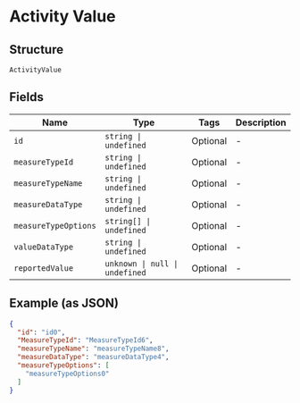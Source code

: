 
# Activity Value

## Structure

`ActivityValue`

## Fields

| Name | Type | Tags | Description |
|  --- | --- | --- | --- |
| `id` | `string \| undefined` | Optional | - |
| `measureTypeId` | `string \| undefined` | Optional | - |
| `measureTypeName` | `string \| undefined` | Optional | - |
| `measureDataType` | `string \| undefined` | Optional | - |
| `measureTypeOptions` | `string[] \| undefined` | Optional | - |
| `valueDataType` | `string \| undefined` | Optional | - |
| `reportedValue` | `unknown \| null \| undefined` | Optional | - |

## Example (as JSON)

```json
{
  "id": "id0",
  "MeasureTypeId": "MeasureTypeId6",
  "measureTypeName": "measureTypeName8",
  "measureDataType": "measureDataType4",
  "measureTypeOptions": [
    "measureTypeOptions0"
  ]
}
```

